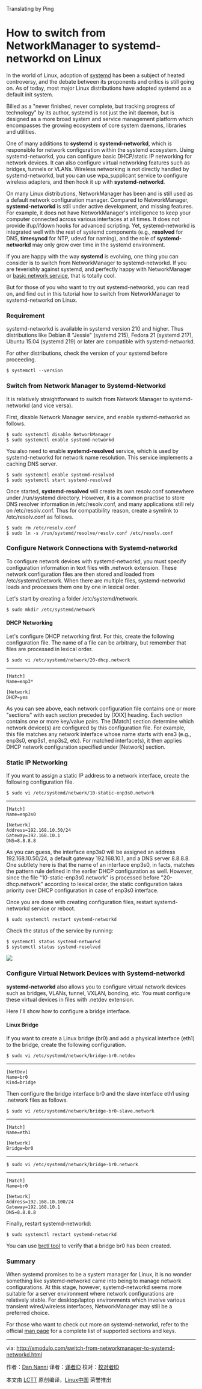 Translating by Ping

How to switch from NetworkManager to systemd-networkd on Linux
================================================================================
In the world of Linux, adoption of [systemd][1] has been a subject of heated controversy, and the debate between its proponents and critics is still going on. As of today, most major Linux distributions have adopted systemd as a default init system.

Billed as a "never finished, never complete, but tracking progress of technology" by its author, systemd is not just the init daemon, but is designed as a more broad system and service management platform which encompasses the growing ecosystem of core system daemons, libraries and utilities.

One of many additions to **systemd** is **systemd-networkd**, which is responsible for network configuration within the systemd ecosystem. Using systemd-networkd, you can configure basic DHCP/static IP networking for network devices. It can also configure virtual networking features such as bridges, tunnels or VLANs. Wireless networking is not directly handled by systemd-networkd, but you can use wpa_supplicant service to configure wireless adapters, and then hook it up with **systemd-networkd**.

On many Linux distributions, NetworkManager has been and is still used as a default network configuration manager. Compared to NetworkManager, **systemd-networkd** is still under active development, and missing features. For example, it does not have NetworkManager's intelligence to keep your computer connected across various interfaces at all times. It does not provide ifup/ifdown hooks for advanced scripting. Yet, systemd-networkd is integrated well with the rest of systemd components (e.g., **resolved** for DNS, **timesyncd** for NTP, udevd for naming), and the role of **systemd-networkd** may only grow over time in the systemd environment.

If you are happy with the way **systemd** is evolving, one thing you can consider is to switch from NetworkManager to systemd-networkd. If you are feverishly against systemd, and perfectly happy with NetworkManager or [basic network service][2], that is totally cool.

But for those of you who want to try out systemd-networkd, you can read on, and find out in this tutorial how to switch from NetworkManager to systemd-networkd on Linux.

### Requirement ###

systemd-networkd is available in systemd version 210 and higher. Thus distributions like Debian 8 "Jessie" (systemd 215), Fedora 21 (systemd 217), Ubuntu 15.04 (systemd 219) or later are compatible with systemd-networkd.

For other distributions, check the version of your systemd before proceeding.

    $ systemctl --version

### Switch from Network Manager to Systemd-Networkd ###

It is relatively straightforward to switch from Network Manager to systemd-networkd (and vice versa).

First, disable Network Manager service, and enable systemd-networkd as follows.

    $ sudo systemctl disable NetworkManager
    $ sudo systemctl enable systemd-networkd

You also need to enable **systemd-resolved** service, which is used by systemd-networkd for network name resolution. This service implements a caching DNS server.

    $ sudo systemctl enable systemd-resolved
    $ sudo systemctl start systemd-resolved

Once started, **systemd-resolved** will create its own resolv.conf somewhere under /run/systemd directory. However, it is a common practise to store DNS resolver information in /etc/resolv.conf, and many applications still rely on /etc/resolv.conf. Thus for compatibility reason, create a symlink to /etc/resolv.conf as follows.

    $ sudo rm /etc/resolv.conf
    $ sudo ln -s /run/systemd/resolve/resolv.conf /etc/resolv.conf

### Configure Network Connections with Systemd-networkd ###

To configure network devices with systemd-networkd, you must specify configuration information in text files with .network extension. These network configuration files are then stored and loaded from /etc/systemd/network. When there are multiple files, systemd-networkd loads and processes them one by one in lexical order.

Let's start by creating a folder /etc/systemd/network.

    $ sudo mkdir /etc/systemd/network

#### DHCP Networking ####

Let's configure DHCP networking first. For this, create the following configuration file. The name of a file can be arbitrary, but remember that files are processed in lexical order.

    $ sudo vi /etc/systemd/network/20-dhcp.network

----------

    [Match]
    Name=enp3*
    
    [Network]
    DHCP=yes

As you can see above, each network configuration file contains one or more "sections" with each section preceded by [XXX] heading. Each section contains one or more key/value pairs. The [Match] section determine which network device(s) are configured by this configuration file. For example, this file matches any network interface whose name starts with ens3 (e.g., enp3s0, enp3s1, enp3s2, etc). For matched interface(s), it then applies DHCP network configuration specified under [Network] section.

### Static IP Networking ###

If you want to assign a static IP address to a network interface, create the following configuration file.

    $ sudo vi /etc/systemd/network/10-static-enp3s0.network

----------

    [Match]
    Name=enp3s0
    
    [Network]
    Address=192.168.10.50/24
    Gateway=192.168.10.1
    DNS=8.8.8.8

As you can guess, the interface enp3s0 will be assigned an address 192.168.10.50/24, a default gateway 192.168.10.1, and a DNS server 8.8.8.8. One subtlety here is that the name of an interface enp3s0, in facts, matches the pattern rule defined in the earlier DHCP configuration as well. However, since the file "10-static-enp3s0.network" is processed before "20-dhcp.network" according to lexical order, the static configuration takes priority over DHCP configuration in case of enp3s0 interface.

Once you are done with creating configuration files, restart systemd-networkd service or reboot.

    $ sudo systemctl restart systemd-networkd

Check the status of the service by running:

    $ systemctl status systemd-networkd
    $ systemctl status systemd-resolved

![](https://farm1.staticflickr.com/719/21010813392_76abe123ed_c.jpg)

### Configure Virtual Network Devices with Systemd-networkd ###

**systemd-networkd** also allows you to configure virtual network devices such as bridges, VLANs, tunnel, VXLAN, bonding, etc. You must configure these virtual devices in files with .netdev extension.

Here I'll show how to configure a bridge interface.

#### Linux Bridge ####

If you want to create a Linux bridge (br0) and add a physical interface (eth1) to the bridge, create the following configuration.

    $ sudo vi /etc/systemd/network/bridge-br0.netdev

----------

    [NetDev]
    Name=br0
    Kind=bridge

Then configure the bridge interface br0 and the slave interface eth1 using .network files as follows.

    $ sudo vi /etc/systemd/network/bridge-br0-slave.network

----------

    [Match]
    Name=eth1
    
    [Network]
    Bridge=br0

----------

    $ sudo vi /etc/systemd/network/bridge-br0.network

----------

    [Match]
    Name=br0
    
    [Network]
    Address=192.168.10.100/24
    Gateway=192.168.10.1
    DNS=8.8.8.8

Finally, restart systemd-networkd:

    $ sudo systemctl restart systemd-networkd

You can use [brctl tool][3] to verify that a bridge br0 has been created.

### Summary ###

When systemd promises to be a system manager for Linux, it is no wonder something like systemd-networkd came into being to manage network configurations. At this stage, however, systemd-networkd seems more suitable for a server environment where network configurations are relatively stable. For desktop/laptop environments which involve various transient wired/wireless interfaces, NetworkManager may still be a preferred choice.

For those who want to check out more on systemd-networkd, refer to the official [man page][4] for a complete list of supported sections and keys.

--------------------------------------------------------------------------------

via: http://xmodulo.com/switch-from-networkmanager-to-systemd-networkd.html

作者：[Dan Nanni][a]
译者：[译者ID](https://github.com/译者ID)
校对：[校对者ID](https://github.com/校对者ID)

本文由 [LCTT](https://github.com/LCTT/TranslateProject) 原创编译，[Linux中国](https://linux.cn/) 荣誉推出

[a]:http://xmodulo.com/author/nanni
[1]:http://xmodulo.com/use-systemd-system-administration-debian.html
[2]:http://xmodulo.com/disable-network-manager-linux.html
[3]:http://xmodulo.com/how-to-configure-linux-bridge-interface.html
[4]:http://www.freedesktop.org/software/systemd/man/systemd.network.html

